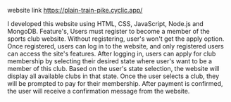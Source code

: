 website link https://plain-train-pike.cyclic.app/

I developed this website using HTML, CSS, JavaScript, Node.js and MongoDB. Feature's, Users must register to become a member of the sports club website. Without registering, user's won't get the apply option. Once registered, users can log in to the website, and only registered users can access the site's features. After logging in, users can apply for club membership by selecting their desired state where user's want to be a member of this club. Based on the user's state selection, the website will display all available clubs in that state. Once the user selects a club, they will be prompted to pay for their membership. After payment is confirmed, the user will receive a confirmation message from the website.
